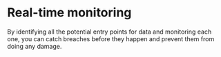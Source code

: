 # Real-time monitoring

By identifying all the potential entry points for data and monitoring each one, you can catch breaches before they 
happen and prevent them from doing any damage.